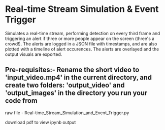 # Real-time Stream Simulation & Event Trigger

Simulates a real-time stream, performing detection on every third frame and triggering an alert if three or more people appear on the screen (three's a crowd!). The alerts are logged in a JSON file with timestamps, and are also plotted with a timeline of alert occurences. The alerts are overlayed and the output visuals are exported.
## Pre-requisites:- Rename the short video to 'input_video.mp4' in the current directory, and create two folders: 'output_video' and 'output_images' in the directory you run your code from

raw file - Real-time_Stream_Simulation_and_Event_Trigger.py

download pdf to view ipynb output
